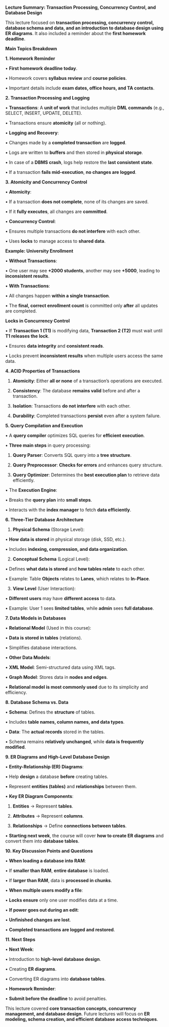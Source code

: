
**Lecture Summary: Transaction Processing, Concurrency Control, and Database Design**

  

This lecture focused on **transaction processing, concurrency control, database schema and data, and an introduction to database design using ER diagrams**. It also included a reminder about the **first homework deadline**.

  

**Main Topics Breakdown**

  

**1. Homework Reminder**

• **First homework deadline today**.

• Homework covers **syllabus review** and **course policies**.

• Important details include **exam dates, office hours, and TA contacts**.

  

**2. Transaction Processing and Logging**

• **Transactions**: A **unit of work** that includes multiple **DML commands** (e.g., SELECT, INSERT, UPDATE, DELETE).

• Transactions ensure **atomicity** (all or nothing).

• **Logging and Recovery**:

• Changes made by a **completed transaction** are **logged**.

• Logs are written to **buffers** and then stored in **physical storage**.

• In case of a **DBMS crash**, logs help restore the **last consistent state**.

• If a transaction **fails mid-execution**, **no changes are logged**.

  

**3. Atomicity and Concurrency Control**

• **Atomicity**:

• If a transaction **does not complete**, none of its changes are saved.

• If it **fully executes**, all changes are **committed**.

• **Concurrency Control**:

• Ensures multiple transactions **do not interfere** with each other.

• Uses **locks** to manage access to **shared data**.

  

**Example: University Enrollment**

• **Without Transactions**:

• One user may see **+2000 students**, another may see **+5000**, leading to **inconsistent results**.

• **With Transactions**:

• All changes happen **within a single transaction**.

• The **final, correct enrollment count** is committed only **after** all updates are completed.

  

**Locks in Concurrency Control**

• If **Transaction 1 (T1)** is modifying data, **Transaction 2 (T2)** must wait until **T1 releases the lock**.

• Ensures **data integrity** and **consistent reads**.

• Locks prevent **inconsistent results** when multiple users access the same data.

  

**4. ACID Properties of Transactions**

1. **Atomicity**: Either **all or none** of a transaction’s operations are executed.

2. **Consistency**: The database **remains valid** before and after a transaction.

3. **Isolation**: Transactions **do not interfere** with each other.

4. **Durability**: Completed transactions **persist** even after a system failure.

  

**5. Query Compilation and Execution**

• A **query compiler** optimizes SQL queries for **efficient execution**.

• **Three main steps** in query processing:

1. **Query Parser**: Converts SQL query into a **tree structure**.

2. **Query Preprocessor**: **Checks for errors** and enhances query structure.

3. **Query Optimizer**: Determines the **best execution plan** to retrieve data efficiently.

• The **Execution Engine**:

• Breaks the **query plan** into **small steps**.

• Interacts with the **index manager** to fetch **data efficiently**.

  

**6. Three-Tier Database Architecture**

1. **Physical Schema** (Storage Level):

• **How data is stored** in physical storage (disk, SSD, etc.).

• Includes **indexing, compression, and data organization**.

2. **Conceptual Schema** (Logical Level):

• Defines **what data is stored** and **how tables relate** to each other.

• Example: Table **Objects** relates to **Lanes**, which relates to **In-Place**.

3. **View Level** (User Interaction):

• **Different users** may have **different access** to data.

• Example: User 1 sees **limited tables**, while **admin** sees **full database**.

  

**7. Data Models in Databases**

• **Relational Model** (Used in this course):

• **Data is stored in tables** (relations).

• Simplifies database interactions.

• **Other Data Models**:

• **XML Model**: Semi-structured data using XML tags.

• **Graph Model**: Stores data in **nodes and edges**.

• **Relational model is most commonly used** due to its simplicity and efficiency.

  

**8. Database Schema vs. Data**

• **Schema**: Defines the **structure** of tables.

• Includes **table names, column names, and data types**.

• **Data**: The **actual records** stored in the tables.

• Schema remains **relatively unchanged**, while **data is frequently modified**.

  

**9. ER Diagrams and High-Level Database Design**

• **Entity-Relationship (ER) Diagrams**:

• Help **design** a database **before** creating tables.

• Represent **entities (tables)** and **relationships** between them.

• **Key ER Diagram Components**:

1. **Entities** → Represent **tables**.

2. **Attributes** → Represent **columns**.

3. **Relationships** → Define **connections between tables**.

• **Starting next week**, the course will cover **how to create ER diagrams** and convert them into **database tables**.

  

**10. Key Discussion Points and Questions**

• **When loading a database into RAM**:

• If **smaller than RAM**, **entire database** is loaded.

• If **larger than RAM**, data is **processed in chunks**.

• **When multiple users modify a file**:

• **Locks ensure** only one user modifies data at a time.

• **If power goes out during an edit**:

• **Unfinished changes are lost**.

• **Completed transactions are logged and restored**.

  

**11. Next Steps**

• **Next Week**:

• Introduction to **high-level database design**.

• Creating **ER diagrams**.

• Converting ER diagrams into **database tables**.

• **Homework Reminder**:

• **Submit before the deadline** to avoid penalties.

  

This lecture covered **core transaction concepts, concurrency management, and database design**. Future lectures will focus on **ER modeling, schema creation, and efficient database access techniques**.